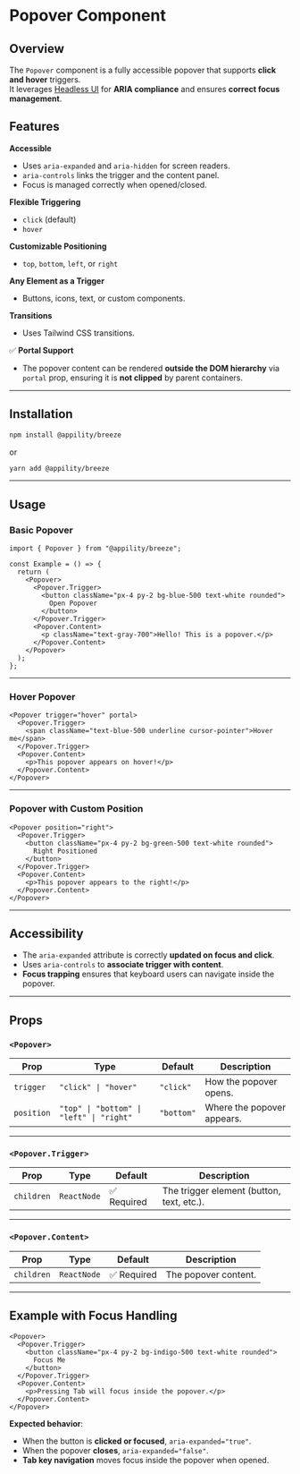 # Popover Component

## Overview

The `Popover` component is a fully accessible popover that supports **click and hover** triggers.  
It leverages [Headless UI](https://headlessui.com/) for **ARIA compliance** and ensures **correct focus management**.

## Features

**Accessible**
- Uses `aria-expanded` and `aria-hidden` for screen readers.
- `aria-controls` links the trigger and the content panel.
- Focus is managed correctly when opened/closed.

**Flexible Triggering**
- `click` (default)
- `hover`

**Customizable Positioning**
- `top`, `bottom`, `left`, or `right`

**Any Element as a Trigger**
- Buttons, icons, text, or custom components.

**Transitions**
- Uses Tailwind CSS transitions.

✅ **Portal Support**
- The popover content can be rendered **outside the DOM hierarchy** via `portal` prop, ensuring it is **not clipped** by parent containers.

---

## Installation

```sh
npm install @appility/breeze
```

or

```sh
yarn add @appility/breeze
```

---

## Usage

### **Basic Popover**
```tsx
import { Popover } from "@appility/breeze";

const Example = () => {
  return (
    <Popover>
      <Popover.Trigger>
        <button className="px-4 py-2 bg-blue-500 text-white rounded">
          Open Popover
        </button>
      </Popover.Trigger>
      <Popover.Content>
        <p className="text-gray-700">Hello! This is a popover.</p>
      </Popover.Content>
    </Popover>
  );
};
```

---

### **Hover Popover**
```tsx
<Popover trigger="hover" portal>
  <Popover.Trigger>
    <span className="text-blue-500 underline cursor-pointer">Hover me</span>
  </Popover.Trigger>
  <Popover.Content>
    <p>This popover appears on hover!</p>
  </Popover.Content>
</Popover>
```

---

### **Popover with Custom Position**
```tsx
<Popover position="right">
  <Popover.Trigger>
    <button className="px-4 py-2 bg-green-500 text-white rounded">
      Right Positioned
    </button>
  </Popover.Trigger>
  <Popover.Content>
    <p>This popover appears to the right!</p>
  </Popover.Content>
</Popover>
```

---

## Accessibility

- The `aria-expanded` attribute is correctly **updated on focus and click**.
- Uses `aria-controls` to **associate trigger with content**.
- **Focus trapping** ensures that keyboard users can navigate inside the popover.

---

## Props

### **`<Popover>`**
| Prop       | Type               | Default | Description                           |
|------------|--------------------|---------|---------------------------------------|
| `trigger`  | `"click" \| "hover"` | `"click"` | How the popover opens. |
| `position` | `"top" \| "bottom" \| "left" \| "right"` | `"bottom"` | Where the popover appears. |

---

### **`<Popover.Trigger>`**
| Prop       | Type         | Default | Description |
|------------|-------------|---------|-------------|
| `children` | `ReactNode` | ✅ Required | The trigger element (button, text, etc.). |

---

### **`<Popover.Content>`**
| Prop       | Type         | Default | Description |
|------------|-------------|---------|-------------|
| `children` | `ReactNode` | ✅ Required | The popover content. |

---

## Example with Focus Handling

```tsx
<Popover>
  <Popover.Trigger>
    <button className="px-4 py-2 bg-indigo-500 text-white rounded">
      Focus Me
    </button>
  </Popover.Trigger>
  <Popover.Content>
    <p>Pressing Tab will focus inside the popover.</p>
  </Popover.Content>
</Popover>
```

**Expected behavior**:
- When the button is **clicked or focused**, `aria-expanded="true"`.
- When the popover **closes**, `aria-expanded="false"`.
- **Tab key navigation** moves focus inside the popover when opened.
